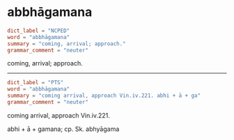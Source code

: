 # abbhāgamana

``` toml
dict_label = "NCPED"
word = "abbhāgamana"
summary = "coming, arrival; approach."
grammar_comment = "neuter"
```

coming, arrival; approach.

--------------------

``` toml
dict_label = "PTS"
word = "abbhāgamana"
summary = "coming arrival, approach Vin.iv.221. abhi + ā + ga"
grammar_comment = "neuter"
```

coming arrival, approach Vin.iv.221.

abhi \+ ā \+ gamana; cp. Sk. abhyāgama

